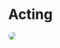# Acting


<a href="https://youtu.be/G4RW0T4XuvQ">
    <img src="https://img.youtube.com/vi/G4RW0T4XuvQ/maxresdefault.jpg" style="border-radius: 15px;">
</a>
